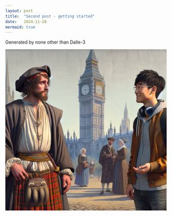 ```yaml
---
layout: post
title:  "Second post - getting started"
date:   2024-11-28
mermaid: true
---
```

Generated by none other than Dalle-3

![A medieval era Man (Normal peasant man from United Kingdom, Scotland) meeting a current modern era Software Developer (New York City). The clothing should match the era and style](/assets/Dalle3GenContent_Softwaredevmeetingpeasent.png)